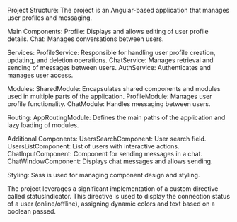 Project Structure:
The project is an Angular-based application that manages user profiles and messaging.

Main Components:
Profile: Displays and allows editing of user profile details.
Chat: Manages conversations between users.

Services:
ProfileService: Responsible for handling user profile creation, updating, and deletion operations.
ChatService: Manages retrieval and sending of messages between users.
AuthService: Authenticates and manages user access.

Modules:
SharedModule: Encapsulates shared components and modules used in multiple parts of the application.
ProfileModule: Manages user profile functionality.
ChatModule: Handles messaging between users.

Routing:
AppRoutingModule: Defines the main paths of the application and lazy loading of modules.

Additional Components:
UsersSearchComponent: User search field.
UsersListComponent: List of users with interactive actions.
ChatInputComponent: Component for sending messages in a chat.
ChatWindowComponent: Displays chat messages and allows sending.

Styling:
Sass is used for managing component design and styling.

The project leverages a significant implementation of a custom directive called statusIndicator. This directive is used to display the connection status of a user (online/offline), assigning dynamic colors and text based on a boolean passed.
